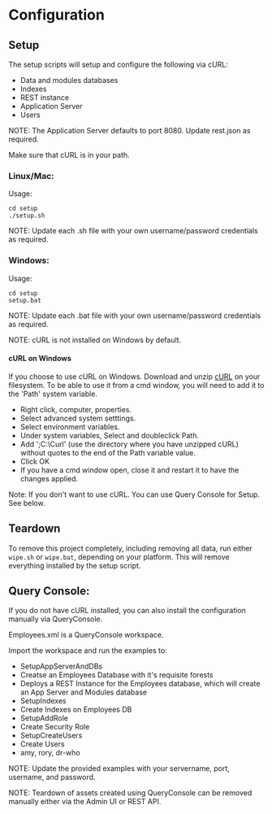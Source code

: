 # Configuration

## Setup

The setup scripts will setup and configure the following via cURL:

- Data and modules databases
- Indexes
- REST instance
- Application Server
- Users

NOTE: The Application Server defaults to port 8080.  Update rest.json as required.

Make sure that cURL is in your path. 

### Linux/Mac:

Usage: 

    cd setup
    ./setup.sh

NOTE: Update each .sh file with your own username/password credentials as required.

### Windows:

Usage: 

    cd setup
    setup.bat

NOTE: Update each .bat file with your own username/password credentials as required.

NOTE: cURL is not installed on Windows by default.

#### cURL on Windows

If you choose to use cURL on Windows. Download and unzip [cURL](https://curl.haxx.se/download.html) on your filesystem. To be able to use it from a cmd window, you will need to add it to the 'Path' system variable.

- Right click, computer, properties.
- Select advanced system setttings.
- Select environment variables.
- Under system variables, Select and doubleclick Path.
- Add ';C:\Curl' (use the directory where you have unzipped cURL) without quotes to the end of the Path variable value.
- Click OK
- If you have a cmd window open, close it and restart it to have the changes applied.

Note: If you don't want to use cURL. You can use Query Console for Setup.  See below.

## Teardown

To remove this project completely, including removing all data, run either 
`wipe.sh` or `wipe.bat`, depending on your platform. This will remove 
everything installed by the setup script. 

## Query Console:

If you do not have cURL installed, you can also install the configuration manually via QueryConsole.
 
Employees.xml is a QueryConsole workspace.

Import the workspace and run the examples to:
- SetupAppServerAndDBs
 - Creatse an Employees Database with it's requisite forests
 - Deploys a REST Instance for the Employees database, which will create an App Server and Modules database
- SetupIndexes
 - Create Indexes on Employees DB
- SetupAddRole
 - Create Security Role
- SetupCreateUsers
 - Create Users
 - amy, rory, dr-who

NOTE: Update the provided examples with your servername, port, username, and password.

NOTE: Teardown of assets created using QueryConsole can be removed manually either via the Admin UI or REST API.

